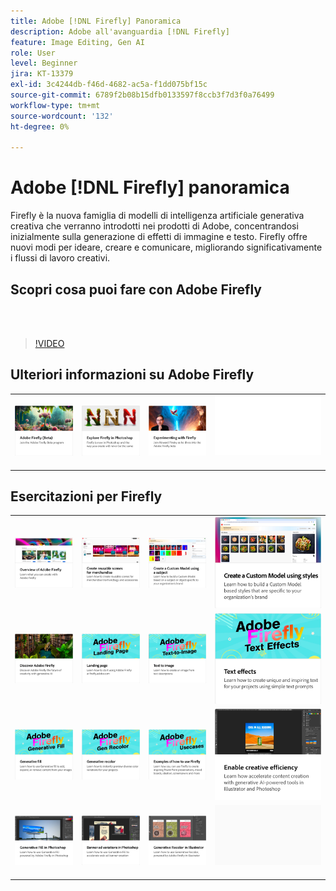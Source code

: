 ```yaml
---
title: Adobe [!DNL Firefly] Panoramica
description: Adobe all'avanguardia [!DNL Firefly]
feature: Image Editing, Gen AI
role: User
level: Beginner
jira: KT-13379
exl-id: 3c4244db-f46d-4682-ac5a-f1dd075bf15c
source-git-commit: 6789f2b08b15dfb0133597f8ccb3f7d3f0a76499
workflow-type: tm+mt
source-wordcount: '132'
ht-degree: 0%

---
```


# Adobe [!DNL Firefly] panoramica

Firefly è la nuova famiglia di modelli di intelligenza artificiale generativa creativa che verranno introdotti nei prodotti di Adobe, concentrandosi inizialmente sulla generazione di effetti di immagine e testo. Firefly offre nuovi modi per ideare, creare e comunicare, migliorando significativamente i flussi di lavoro creativi.

## Scopri cosa puoi fare con Adobe Firefly

<br> 

>[!VIDEO](https://video.tv.adobe.com/v/3416970t1?quality=12&learn=on&hidetitle=true)

## Ulteriori informazioni su Adobe Firefly

<table style="table-layout:fixed">
<tr>
   <td>
      <a href="https://firefly.adobe.com/" target="_blank">
         <img alt="Adobe Firefly (Beta)" src="assets/firefly-beta.png" />
      </a>
  </td>
  <td>
      <a href="https://www.adobe.com/sensei/generative-ai/firefly.html" target="_blank">
         <img alt="Esplorare il Firefly in Photoshop" src="assets/firefly-photoshop.png" />
      </a>
  </td>
  <td>
      <a href="webinar-experimenting.md">
         <img alt="Sperimentare con l&apos;Adobe Firefly" src="assets/webinar-experimenting.png" />
      </a>
  </td>
  <td>
    <img alt="Spaziatore" src="../assets/Whitespacer.png" />
    <div>
    <br>
  </td>
</tr>
</table>

## Esercitazioni per Firefly

<table style="table-layout:fixed">
<tr>
   <td>
      <a href="overview-of-firefly.md">
         <img alt="Panoramica dell&apos;Adobe Firefly" src="assets/firefly-overview.png" />
      </a>
   </td>
   <td>
      <a href="reusable-scenes.md">
         <img alt="Crea scene riutilizzabili per la merce" src="assets/reusable-scenes.png" />
      </a>
   </td>
   <td>
      <a href="custom-model-subject.md">
         <img alt="Creare un modello personalizzato utilizzando un oggetto" src="assets/custom-model-subject.png" />
      </a>
   </td>
   <td>
      <a href="custom-model-style.md">
         <img alt="Creare un modello personalizzato utilizzando gli stili" src="assets/custom-model-styles.png" />
      </a>
   </td>
</tr>
<tr>
   <td>
      <a href="discover.md">
         <img alt="Adobe Firefly Discover" src="assets/discover.png" />
      </a>
   </td>
   <td>
      <a href="landing-page.md">
         <img alt="Pagina di destinazione" src="assets/landing-page.png" />
      </a>
   </td>
    <td>
      <a href="text-to-image.md">
         <img alt="Da testo a immagine" src="assets/text-to-image.png" />
      </a>
   </td>
   <td>
      <a href="text-effects.md">
         <img alt="Effetti Testo" src="assets/text-effects.png" />
      </a>
   </td>
</tr>
<tr>
  <td>
      <a href="gen-fill.md">
         <img alt="Riempimento generativo" src="assets/generative-fill.png" />
      </a>
   </td>
   <td>
      <a href="gen-recolor.md">
         <img alt="Ricolora in modo generativo" src="assets/generative-recolor.png" />
      </a>
   </td>
   <td>
      <a href="examples.md">
         <img alt="Esempi di utilizzo del Firefly" src="assets/examples.png" />
      </a>
   </td>
   <td>
      <a href="enable-creative-efficiency.md">
         <img alt="Efficienza creativa" src="assets/enable-creative-efficiency.png" />
      </a>
   </td>
</tr>
<tr>
   <td>
      <a href="generative-fill.md">
         <img alt="Riempimento generativo in Photoshop" src="assets/generative-fill-ps.png" />
      </a>
   </td>
  <td>
      <a href="web-banner-ad.md">
         <img alt="Banner e varianti in Photoshop" src="assets/banner-ad-variations.png" />
      </a>
  </td>
  <td>
      <a href="generative-recolor.md">
            <img alt="Ricolora in modo generativo in Illustrator" src="assets/firefly-recolor.png" />
      </a>
   </td>
   <td>
      <img alt="Spaziatore" src="../assets/Gray_thumbnail.png" />
      <div>
      <br>
   </td>
</table>
